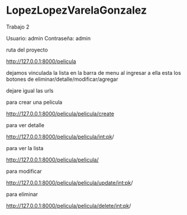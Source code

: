 # LopezLopezVarelaGonzalez
Trabajo 2

Usuario: admin
Contraseña: admin

ruta del proyecto

http://127.0.0.1:8000/pelicula

dejamos vinculada la lista en la barra de menu al ingresar a ella esta los botones de eliminar/detalle/modificar/agregar

dejare igual las urls

para crear una pelicula

http://127.0.0.1:8000/pelicula/pelicula/create

para ver detalle

http://127.0.0.1:8000/pelicula/pelicula/<int:pk>/

para ver la lista

http://127.0.0.1:8000/pelicula/pelicula/

para modificar

http://127.0.0.1:8000/pelicula/pelicula/update/<int:pk>/

para eliminar

http://127.0.0.1:8000/pelicula/pelicula/delete/<int:pk>/
